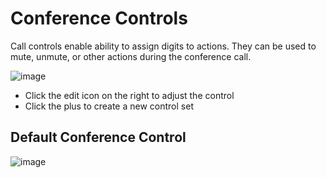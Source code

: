 # Conference Controls

Call controls enable ability to assign digits to actions. They can be
used to mute, unmute, or other actions during the conference call.

![image](../_static/images/applications/fusionpbx_conference_controls.jpg)

-   Click the edit icon on the right to adjust the control
-   Click the plus to create a new control set

## Default Conference Control

![image](../_static/images/applications/fusionpbx_conference_controls1.jpg)
